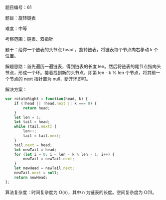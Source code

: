 题目编号：61

题目：旋转链表

难度：中等

考察范围：链表、双指针

题干：给你一个链表的头节点 head ，旋转链表，将链表每个节点向右移动 k 个位置。

解题思路：首先遍历一遍链表，得到链表的长度 len。然后将链表的尾节点指向头节点，形成一个环。接着找到新的头节点，即第 len - k % len 个节点，将其前一个节点的 next 指针置为 null，断开环即可。

解决方案：

```javascript
var rotateRight = function(head, k) {
    if (!head || !head.next || k === 0) {
        return head;
    }
    let len = 1;
    let tail = head;
    while (tail.next) {
        len++;
        tail = tail.next;
    }
    tail.next = head;
    let newTail = head;
    for (let i = 0; i < len - k % len - 1; i++) {
        newTail = newTail.next;
    }
    let newHead = newTail.next;
    newTail.next = null;
    return newHead;
};
```

算法复杂度：时间复杂度为 O(n)，其中 n 为链表的长度。空间复杂度为 O(1)。